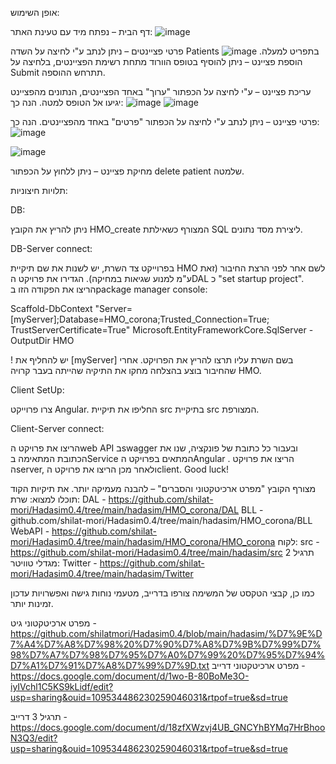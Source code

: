 אופן השימוש:

דף הבית – נפתח מיד עם טעינת האתר:
![image](https://github.com/shilat-mori/Hadasim0.4/assets/149057922/c476f703-9691-4c3f-863e-1c50921c0ca3)




פרטי פציינטים – ניתן לנתב ע"י לחיצה על השדה Patients בתפריט למעלה.
![image](https://github.com/shilat-mori/Hadasim0.4/assets/149057922/e0a9bb91-bb05-481c-af58-f9b1cdfcd6d2)
הוספת פציינט – ניתן להוסיף בטופס הוורוד מתחת רשימת הפציינטים, בלחיצה על Submit תתרחש ההוספה.

עריכת פציינט –  ע"י לחיצה על הכפתור "ערוך" באחד הפציינטים, הנתונים מהפציינט יגיעו אל הטופס למטה. הנה כך: 
![image](https://github.com/shilat-mori/Hadasim0.4/assets/149057922/2cda7991-1967-4116-9168-d1772a0c1b46)
![image](https://github.com/shilat-mori/Hadasim0.4/assets/149057922/7a862737-3e10-4287-9fe8-d0eb4a9b0e6a)

פרטי פציינט – ניתן לנתב ע"י לחיצה על הכפתור "פרטים" באחד מהפציינטים. הנה כך:
![image](https://github.com/shilat-mori/Hadasim0.4/assets/149057922/3c8a9b15-908d-470b-93a8-aed13237eb8f)

![image](https://github.com/shilat-mori/Hadasim0.4/assets/149057922/cdc47437-a560-407c-b428-492042a32015)

מחיקת פציינט – ניתן ללחוץ על הכפתור delete patient שלמטה.


תלויות חיצוניות:


DB:

ניתן להריץ את הקובץ HMO_create המצורף כשאילתת SQL ליצירת מסד נתונים.


DB-Server connect:

בפרוייקט צד השרת, יש לשנות את שם תיקיית HMO לשם אחר לפני הרצת החיבור (זאת ע"מ למנוע שגיאות במחיקה).
הגדירו את פרויקט הDAL כ "set startup project".
הריצו את הפקודה הזו בpackage manager console:

Scaffold-DbContext "Server=[myServer];Database=HMO_corona;Trusted_Connection=True; TrustServerCertificate=True" Microsoft.EntityFrameworkCore.SqlServer -OutputDir HMO


! יש להחליף את [myServer] בשם השרת עליו תרצו להריץ את הפרויקט.
אחרי שהחיבור בוצע בהצלחה מחקו את התיקיה שהייתה בעבר קרויה HMO.


Client SetUp:

צרו פרוייקט Angular.
החליפו את תיקיית src בתיקיית src המצורפת.



Client-Server connect:

הריצו את פרויקט הweb API בswagger ובעבור כל כתובת של פונקציה, שנו את הכתובת המתאימה בService  המתאים בפרויקט הAngular .
הריצו את פרויקט הserver, ולאחר מכן הריצו את פרויקט הclient.
Good luck!




מצורף הקובץ "מפרט ארכיטקטוני והסברים" – להבנה מעמיקה יותר.
את תיקיות הקוד תוכלו למצוא:
שרת:
DAL - https://github.com/shilat-mori/Hadasim0.4/tree/main/hadasim/HMO_corona/DAL
BLL - github.com/shilat-mori/Hadasim0.4/tree/main/hadasim/HMO_corona/BLL
WebAPI - https://github.com/shilat-mori/Hadasim0.4/tree/main/hadasim/HMO_corona/HMO_corona
לקוח:
src - https://github.com/shilat-mori/Hadasim0.4/tree/main/hadasim/src
תרגיל 2 מגדלי טוויטר:
Twitter - https://github.com/shilat-mori/Hadasim0.4/tree/main/hadasim/Twitter



כמו כן, קבצי הטקסט של המשימה צורפו בדרייב, מטעמי נוחות גישה ואפשרויות עדכון זמינות יותר.

מפרט ארכיטקטוני גיט -
https://github.com/shilatmori/Hadasim0.4/blob/main/hadasim/%D7%9E%D7%A4%D7%A8%D7%98%20%D7%90%D7%A8%D7%9B%D7%99%D7%98%D7%A7%D7%98%D7%95%D7%A0%D7%99%20%D7%95%D7%94%D7%A1%D7%91%D7%A8%D7%99%D7%9D.txt
מפרט ארכיטקטוני דרייב - 
https://docs.google.com/document/d/1wo-B-80BoMe3O-iyIVchl1C5KS9kLidf/edit?usp=sharing&ouid=109534486230259046031&rtpof=true&sd=true

תרגיל 3 דרייב - 
https://docs.google.com/document/d/18zfXWzvj4UB_GNCYhBYMq7HrBhooN3Q3/edit?usp=sharing&ouid=109534486230259046031&rtpof=true&sd=true


